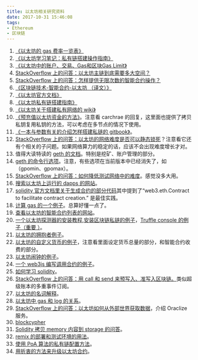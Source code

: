 ```yaml
---
title: 以太坊相关研究资料
date: 2017-10-31 15:46:08
tags:
- Ethereum
- 区块链
---
```


1. [《以太坊的 gas 费率一览表》][1]
2. [《以太坊学习笔记：私有链搭建操作指南》][2]
3. [《以太坊中的账户、交易、Gas和区块Gas Limit》][3]
4. [StackOverflow 上的问答：以太坊主链到底需要多大空间？][4]
5. [StackOverflow 上的问答：怎样提供无限次数的智能合约操作？][5]
6. [《区块链技术-智能合约-以太坊 （译文）》][6]
7. [《以太坊官方文档》][7]
8. [《以太坊私有链搭建指南》][8]
9. [《以太坊关于搭建私有网络的 wiki》][9]
10. [《预充值以太坊资金的方法》][10]。注意看 carchrae 的回复，这里面也提供了拷贝私钥复用私钥的方法，可以考虑在多节点的情况下使用。
11. [《一本与参数有关的介绍怎样搭建私链的 gitbook》][11]。
12. [StackOverflow 上的问答：以太坊的网络难度是否可以静态锁死][12]？注意看它还有个相关的子问题。如果网络算力的稳定的话，应该不会出现难度增长才对。
13. 值得大读特读的 [geth 的文档][13]。特别是挖矿、账户管理的部分。
14. [geth 的命令行选项][14]。注意，有些选项在当前版本中已经消失了，如（gpomin、gpomax）。
15. [StackOverflow 上的问答：如何降低测试网络中的难度][15]。感觉没多大用。
16. [搜索以太坊上运行的 dapps 的网站][16]。
17. [solidity 官方文档里关于生成合约的部分代码][17]其中提到了“web3.eth.Contract to facilitate contract creation.” 是最佳实践。
18. [计算 gas 的一个例子][18]。总算好懂一点了。
19. [查看以太坊的智能合约列表的网站][19]。
20. [一个以太坊探测器的安装教程][20],[安装区块链私链的例子][21]，[Truffle console 的例子（重要 ）][22]。
21. [以太坊的拥抱者例子][23]。
22. [以太坊的自定义货币的例子][24]，注意看里面设定货币总量的部分，和智能合约收费的部分。
23. [以太坊闹钟的例子][25]。
24. [一个 web3js 编写调用合约的例子][26]。
25. [如何学习 solidity][27]。
26. [StackOverflow 上的问答：用 call 和 send 来预写入、准写入区块链。][28]类似超级账本的多重事件订阅。
27. [以太坊的名词解释][29]。
28. [以太坊中 gas 和 log 的关系][30]。
29. [StackOverflow 上的问答：以太坊如何从外部世界获取数据][31]，介绍 Oraclize 服务。
30. [blockcypher][32]
31. [Solidity 拷贝 memory 内容到 storage 的问答][33]。
32. [remix 的部署和测试环境的用法][34]。
33. [使用 PoA 算法的私有链配置方法][35]。
34. [用折衷的方法来升级以太坊合约][36]。

  [1]: https://docs.google.com/spreadsheets/d/1m89CVujrQe5LAFJ8-YAUCcNK950dUzMQPMJBxRtGCqs/edit#gid=0
  [2]: https://my.oschina.net/u/2349981/blog/865256
  [3]: http://ethfans.org/posts/479
  [4]: https://ethereum.stackexchange.com/questions/143/what-are-the-ethereum-disk-space-needs
  [5]: https://ethereum.stackexchange.com/questions/1953/how-to-remove-gas-system-from-ethereum
  [6]: http://ethfans.org/posts/block-chain-technology-smart-contracts-and-ethereum
  [7]: http://ethdocs.org/en/latest/introduction/index.html
  [8]: https://g2ex.github.io/2017/09/12/ethereum-guidance/
  [9]: https://github.com/ethereum/go-ethereum/wiki/Private-network
  [10]: https://github.com/ethereum/go-ethereum/issues/14831#issuecomment-318687147
  [11]: https://souptacular.gitbooks.io/ethereum-tutorials-and-tips-by-hudson/content/private-chain.html
  [12]: https://ethereum.stackexchange.com/questions/7154/how-to-make-ethereum-mining-difficulty-static-for-a-private-chain/7158#7158
  [13]: https://github.com/ethereum/go-ethereum/wiki/Mining
  [14]: https://github.com/ethereum/go-ethereum/wiki/Command-Line-Options
  [15]: https://ethereum.stackexchange.com/questions/2539/how-do-i-decrease-the-difficulty-on-a-private-testnet
  [16]: https://www.stateofthedapps.com/
  [17]: https://solidity.readthedocs.io/en/latest/contracts.html#creating-contracts
  [18]: https://zhuanlan.zhihu.com/p/25897435
  [19]: https://etherchain.org/account/0x1e143b2588705dfea63a17f2032ca123df995ce0#codeDisasm
  [20]: https://www.codeooze.com/blockchain/ethereum-block-explorer/
  [21]: https://www.codeooze.com/blockchain/ethereum-geth-private-blockchain/#prepare-to-deploy-a-contract-using-truffle
  [22]: https://www.codeooze.com/blockchain/ethereum-truffle-hello-world/
  [23]: https://www.ethereum.org/greeter
  [24]: https://www.ethereum.org/token
  [25]: http://8btc.com/thread-23754-1-2.html
  [26]: http://web3.tryblockchain.org/web3-js-in-action.html
  [27]: https://blockgeeks.com/guides/how-to-learn-solidity/
  [28]: https://ethereum.stackexchange.com/questions/12841/with-web3-how-would-i-get-transaction-and-function-result
  [29]: https://media.consensys.net/ethon-introducing-semantic-ethereum-15f1f0696986
  [30]: http://www.8btc.com/ethereum-events-and-logs
  [31]: https://ethereum.stackexchange.com/questions/2/how-can-an-ethereum-contract-get-data-from-a-website
  [32]: https://www.blockcypher.com/dev/ethereum/#introduction
  [33]: https://ethereum.stackexchange.com/questions/4467/initialising-structs-to-storage-variables
  [34]: https://remix.ethereum.org/#version=soljson-v0.4.18+commit.9cf6e910.js
  [35]: https://medium.com/taipei-ethereum-meetup/%E4%BD%BF%E7%94%A8-go-ethereum-1-6-clique-poa-consensus-%E5%BB%BA%E7%AB%8B-private-chain-1-4d359f28feff
  [36]: https://ethereum.stackexchange.com/questions/2404/upgradeable-smart-contracts
